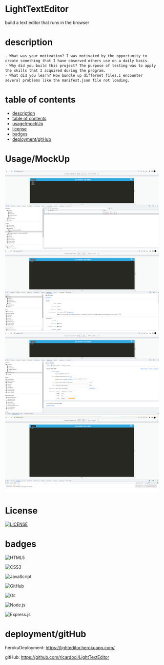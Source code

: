 # LightTextEditor
build a text editor that runs in the browser

# description

```
- What was your motivation? I was motivated by the opportunity to create something that I have observed others use on a daily basis.
- Why did you build this project? The purpose of testing was to apply the skills that I acquired during the program.
- What did you learn? How bundle up differnet files.I encounter several problems like the manifest.json file not loading.
```
# table of contents



- [description](#description)
- [table of contents](#tableOfContents)
- [usage/mockUp](#usage/mockUp)
- [license](#license)
- [badges](#badges)
- [deployment/gitHub](#deployment/gitHub)



# Usage/MockUp
![alt text](images/indexedDb.png)
![alt text](images/mainifest.png)
![alt text](images/serviceworker.png)
![alt text](images/text%20editor.png)



    

    
   





# License

[![LICENSE](https://img.shields.io/badge/License-MIT-yellow.svg)](LICENSE)



# badges



![HTML5](https://img.shields.io/badge/html5-%23E34F26.svg?style=for-the-badge&logo=html5&logoColor=white)

![CSS3](https://img.shields.io/badge/css3-%231572B6.svg?style=for-the-badge&logo=css3&logoColor=white)

![JavaScript](https://img.shields.io/badge/javascript-%23323330.svg?style=for-the-badge&logo=javascript&logoColor=%23F7DF1E)

![GitHub](https://img.shields.io/badge/github-%23121011.svg?style=for-the-badge&logo=github&logoColor=white)

![Git](https://img.shields.io/badge/git-%23F05033.svg?style=for-the-badge&logo=git&logoColor=white)

![Node.js](https://img.shields.io/badge/node.js-%23F24E1.svg?style=for-the-badge&logo=node.js&logoColor=white)

![Express.js](https://img.shields.io/badge/express.js-%238A2BE2.svg?style=for-the-badge&logo=express&logoColor=white)

# deployment/gitHub

herokuDeployment: https://lighteditor.herokuapp.com/

gitHub: https://github.com/ricardoci/LightTextEditor

